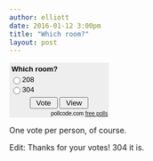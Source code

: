 ```yaml
---
author: elliott
date: 2016-01-12 3:00pm
title: "Which room?"
layout: post
---
```


<form method="post" action="http://poll.pollcode.com/61574762"><div style="width:400px;background-color:#EEEEEE;padding:2px;width:175px;font-family:Arial;font-size:small;color:#000000;"><div style="padding:2px 0px 4px 2px;"><strong>Which room?</strong></div><input type="radio" name="answer" value="1" id="answer615747621" style="float:left;" /><label for="answer615747621" style="float:left;width:100px;">208</label><div style="clear:both;height:2px;"></div><input type="radio" name="answer" value="2" id="answer615747622" style="float:left;" /><label for="answer615747622" style="float:left;width:100px;">304</label><div style="clear:both;height:2px;"></div><div align="center" style="padding:3px;"><input type="submit" value=" Vote ">&nbsp;<input type="submit" name="view" value=" View "></div><div align="right" style="font-size:10px">pollcode.com <a href="http://pollcode.com/">free polls</a></div></div></form>

One vote per person, of course.

Edit:  Thanks for your votes!  304 it is.